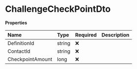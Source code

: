 # ChallengeCheckPointDto

**Properties**

| Name             | Type   | Required | Description |
| :--------------- | :----- | :------- | :---------- |
| DefinitionId     | string | ❌       |             |
| ContactId        | string | ❌       |             |
| CheckpointAmount | long   | ❌       |             |

<!-- This file was generated by liblab | https://liblab.com/ -->
